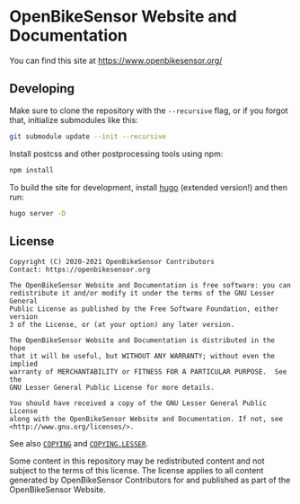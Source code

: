 # OpenBikeSensor Website and Documentation 

You can find this site at https://www.openbikesensor.org/

## Developing

Make sure to clone the repository with the `--recursive` flag, or if you forgot that, initialize submodules like this:

```bash
git submodule update --init --recursive
```

Install postcss and other postprocessing tools using npm:

```bash
npm install
```

To build the site for development, install [hugo](https://gohugo.io/) (extended version!) and then run:

```bash
hugo server -D
```
  
## License
  
    Copyright (C) 2020-2021 OpenBikeSensor Contributors
    Contact: https://openbikesensor.org
    
    The OpenBikeSensor Website and Documentation is free software: you can
    redistribute it and/or modify it under the terms of the GNU Lesser General
    Public License as published by the Free Software Foundation, either version
    3 of the License, or (at your option) any later version.
    
    The OpenBikeSensor Website and Documentation is distributed in the hope
    that it will be useful, but WITHOUT ANY WARRANTY; without even the implied
    warranty of MERCHANTABILITY or FITNESS FOR A PARTICULAR PURPOSE.  See the
    GNU Lesser General Public License for more details.
    
    You should have received a copy of the GNU Lesser General Public License
    along with the OpenBikeSensor Website and Documentation. If not, see
    <http://www.gnu.org/licenses/>.

See also [`COPYING`](./COPYING) and [`COPYING.LESSER`](./COPYING.LESSER).

Some content in this repository may be redistributed content and not subject to
the terms of this license. The license applies to all content generated by
OpenBikeSensor Contributors for and published as part of the OpenBikeSensor
Website.
